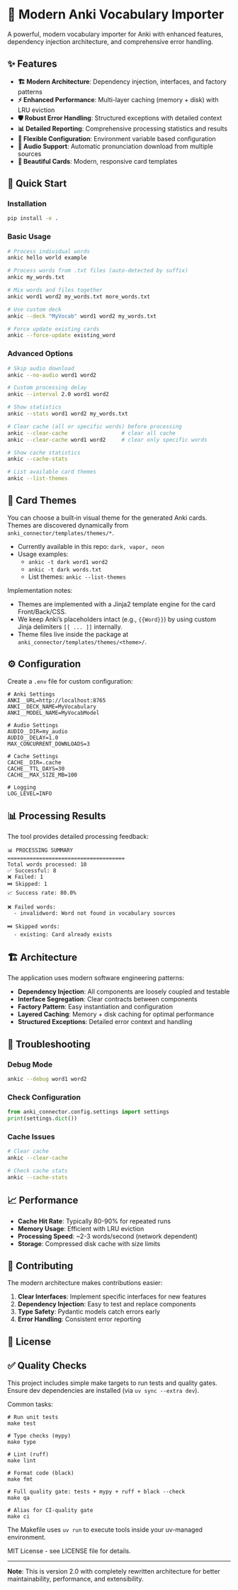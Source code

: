 # 🎯 Modern Anki Vocabulary Importer

A powerful, modern vocabulary importer for Anki with enhanced features, dependency injection architecture, and comprehensive error handling.

## ✨ Features

- **🏗️ Modern Architecture**: Dependency injection, interfaces, and factory patterns
- **⚡ Enhanced Performance**: Multi-layer caching (memory + disk) with LRU eviction
- **🛡️ Robust Error Handling**: Structured exceptions with detailed context
- **📊 Detailed Reporting**: Comprehensive processing statistics and results
- **🔧 Flexible Configuration**: Environment variable based configuration
- **🎵 Audio Support**: Automatic pronunciation download from multiple sources
- **📱 Beautiful Cards**: Modern, responsive card templates

## 🚀 Quick Start

### Installation

```bash
pip install -e .
```

### Basic Usage

```bash
# Process individual words
ankic hello world example

# Process words from .txt files (auto-detected by suffix) 
ankic my_words.txt

# Mix words and files together
ankic word1 word2 my_words.txt more_words.txt

# Use custom deck
ankic --deck "MyVocab" word1 word2 my_words.txt

# Force update existing cards
ankic --force-update existing_word
```

### Advanced Options

```bash
# Skip audio download
ankic --no-audio word1 word2

# Custom processing delay
ankic --interval 2.0 word1 word2

# Show statistics
ankic --stats word1 word2 my_words.txt

# Clear cache (all or specific words) before processing
ankic --clear-cache                 # clear all cache
ankic --clear-cache word1 word2     # clear only specific words

# Show cache statistics
ankic --cache-stats

# List available card themes
ankic --list-themes
```

## 🎨 Card Themes

You can choose a built‑in visual theme for the generated Anki cards. Themes are discovered dynamically from `anki_connector/templates/themes/*`.

- Currently available in this repo: `dark, vapor, neon`
- Usage examples:
  - `ankic -t dark word1 word2`
  - `ankic -t dark words.txt`
  - List themes: `ankic --list-themes`

Implementation notes:
- Themes are implemented with a Jinja2 template engine for the card Front/Back/CSS.
- We keep Anki’s placeholders intact (e.g., `{{Word}}`) by using custom Jinja delimiters `[[ ... ]]` internally.
- Theme files live inside the package at `anki_connector/templates/themes/<theme>/`.

## ⚙️ Configuration

Create a `.env` file for custom configuration:

```env
# Anki Settings
ANKI__URL=http://localhost:8765
ANKI__DECK_NAME=MyVocabulary
ANKI__MODEL_NAME=MyVocabModel

# Audio Settings
AUDIO__DIR=my_audio
AUDIO__DELAY=1.0
MAX_CONCURRENT_DOWNLOADS=3

# Cache Settings
CACHE__DIR=.cache
CACHE__TTL_DAYS=30
CACHE__MAX_SIZE_MB=100

# Logging
LOG_LEVEL=INFO
```

## 📊 Processing Results

The tool provides detailed processing feedback:

```
📊 PROCESSING SUMMARY
=====================================
Total words processed: 10
✅ Successful: 8
❌ Failed: 1
⏭️ Skipped: 1
📈 Success rate: 80.0%

❌ Failed words:
  - invalidword: Word not found in vocabulary sources

⏭️ Skipped words:
  - existing: Card already exists
```

## 🏗️ Architecture

The application uses modern software engineering patterns:

- **Dependency Injection**: All components are loosely coupled and testable
- **Interface Segregation**: Clear contracts between components
- **Factory Pattern**: Easy instantiation and configuration
- **Layered Caching**: Memory + disk caching for optimal performance
- **Structured Exceptions**: Detailed error context and handling

## 🐛 Troubleshooting

### Debug Mode

```bash
ankic --debug word1 word2
```

### Check Configuration

```python
from anki_connector.config.settings import settings
print(settings.dict())
```

### Cache Issues

```bash
# Clear cache
ankic --clear-cache

# Check cache stats
ankic --cache-stats
```

## 📈 Performance

- **Cache Hit Rate**: Typically 80-90% for repeated runs
- **Memory Usage**: Efficient with LRU eviction
- **Processing Speed**: ~2-3 words/second (network dependent)
- **Storage**: Compressed disk cache with size limits

## 🤝 Contributing

The modern architecture makes contributions easier:

1. **Clear Interfaces**: Implement specific interfaces for new features
2. **Dependency Injection**: Easy to test and replace components
3. **Type Safety**: Pydantic models catch errors early
4. **Error Handling**: Consistent error reporting

## 📝 License


## ✅ Quality Checks

This project includes simple make targets to run tests and quality gates. Ensure dev dependencies are installed (via `uv sync --extra dev`).

Common tasks:

```
# Run unit tests
make test

# Type checks (mypy)
make type

# Lint (ruff)
make lint

# Format code (black)
make fmt

# Full quality gate: tests + mypy + ruff + black --check
make qa

# Alias for CI-quality gate
make ci
```

The Makefile uses `uv run` to execute tools inside your uv-managed environment.

MIT License - see LICENSE file for details.

---

**Note**: This is version 2.0 with completely rewritten architecture for better maintainability, performance, and extensibility.
